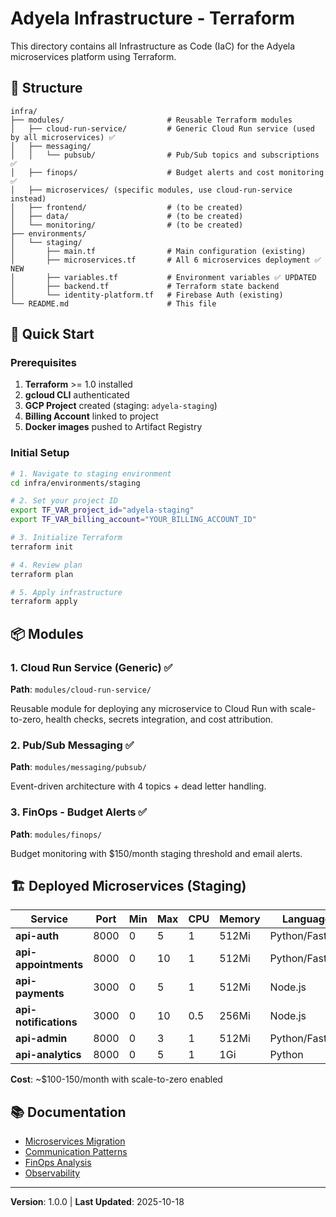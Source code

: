 # Adyela Infrastructure - Terraform

This directory contains all Infrastructure as Code (IaC) for the Adyela microservices platform using Terraform.

## 📁 Structure

```
infra/
├── modules/                       # Reusable Terraform modules
│   ├── cloud-run-service/         # Generic Cloud Run service (used by all microservices) ✅
│   ├── messaging/
│   │   └── pubsub/                # Pub/Sub topics and subscriptions ✅
│   ├── finops/                    # Budget alerts and cost monitoring ✅
│   ├── microservices/ (specific modules, use cloud-run-service instead)
│   ├── frontend/                  # (to be created)
│   ├── data/                      # (to be created)
│   └── monitoring/                # (to be created)
├── environments/
│   └── staging/
│       ├── main.tf                # Main configuration (existing)
│       ├── microservices.tf       # All 6 microservices deployment ✅ NEW
│       ├── variables.tf           # Environment variables ✅ UPDATED
│       ├── backend.tf             # Terraform state backend
│       └── identity-platform.tf   # Firebase Auth (existing)
└── README.md                      # This file
```

## 🚀 Quick Start

### Prerequisites

1. **Terraform** >= 1.0 installed
2. **gcloud CLI** authenticated
3. **GCP Project** created (staging: `adyela-staging`)
4. **Billing Account** linked to project
5. **Docker images** pushed to Artifact Registry

### Initial Setup

```bash
# 1. Navigate to staging environment
cd infra/environments/staging

# 2. Set your project ID
export TF_VAR_project_id="adyela-staging"
export TF_VAR_billing_account="YOUR_BILLING_ACCOUNT_ID"

# 3. Initialize Terraform
terraform init

# 4. Review plan
terraform plan

# 5. Apply infrastructure
terraform apply
```

## 📦 Modules

### 1. Cloud Run Service (Generic) ✅

**Path**: `modules/cloud-run-service/`

Reusable module for deploying any microservice to Cloud Run with scale-to-zero, health checks, secrets integration, and cost attribution.

### 2. Pub/Sub Messaging ✅

**Path**: `modules/messaging/pubsub/`

Event-driven architecture with 4 topics + dead letter handling.

### 3. FinOps - Budget Alerts ✅

**Path**: `modules/finops/`

Budget monitoring with $150/month staging threshold and email alerts.

## 🏗️ Deployed Microservices (Staging)

| Service | Port | Min | Max | CPU | Memory | Language |
|---------|------|-----|-----|-----|--------|----------|
| **api-auth** | 8000 | 0 | 5 | 1 | 512Mi | Python/FastAPI |
| **api-appointments** | 8000 | 0 | 10 | 1 | 512Mi | Python/FastAPI |
| **api-payments** | 3000 | 0 | 5 | 1 | 512Mi | Node.js |
| **api-notifications** | 3000 | 0 | 10 | 0.5 | 256Mi | Node.js |
| **api-admin** | 8000 | 0 | 3 | 1 | 512Mi | Python/FastAPI |
| **api-analytics** | 8000 | 0 | 5 | 1 | 1Gi | Python |

**Cost**: ~$100-150/month with scale-to-zero enabled

## 📚 Documentation

- [Microservices Migration](../../docs/architecture/microservices-migration-strategy.md)
- [Communication Patterns](../../docs/architecture/service-communication-patterns.md)
- [FinOps Analysis](../../docs/finops/cost-analysis-and-budgets.md)
- [Observability](../../docs/infrastructure/observability-distributed-systems.md)

---
**Version**: 1.0.0 | **Last Updated**: 2025-10-18
